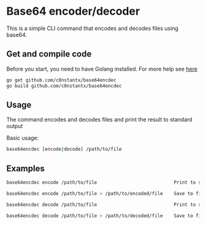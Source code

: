 # Base64 encoder/decoder

This is a simple CLI command that encodes and decodes files using base64.

## Get and compile code

Before you start, you need to have Golang installed. For more help see [here][1]

```bash
go get github.com/c0nstantx/base64encdec
go build github.com/c0nstantx/base64encdec
```

## Usage

The command encodes and decodes files and print the result to standard output

Basic usage:
```bash
base64encdec [encode|decode] /path/to/file
```

## Examples

```bash
base64encdec encode /path/to/file                            Print to stdout (encode)
```
```bash
base64encdec encode /path/to/file > /path/to/encoded/file    Save to file (encode)
```
```bash
base64encdec decode /path/to/file                            Print to stdout (decode)
```
```bash
base64encdec decode /path/to/file > /path/to/decoded/file    Save to file (decode)
```


[1]:https://golang.org/doc/install